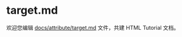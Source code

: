 target.md
===

欢迎您编辑 <a target="__blank" href="https://github.com/jaywcjlove/html-tutorial/blob/master/docs/attribute/target.md">docs/attribute/target.md</a> 文件，共建 HTML Tutorial 文档。